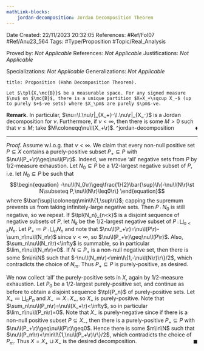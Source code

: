 ```yaml
---
mathLink-blocks:
    jordan-decomposition: Jordan Decomposition Theorem
---
```


<div class="topSpace"></div>

Date Created: 22/11/2023 20:32:05
References: #Ref/Fol07 #Ref/Anu23_564
Tags: #Type/Proposition #Topic/Real_Analysis

Proved by: <i>Not Applicable</i>
References: <i>Not Applicable</i>
Justifications: <i>Not Applicable</i>

Specializations: <i>Not Applicable</i>
Generalizations: <i>Not Applicable</i>

``` ad-Proposition
title: Proposition (Hahn Decomposition Theorem).

Let $\tpl{X,\mc{B}}$ be a measurable space. For any signed measure $\nu$ on $\mc{B}$, there is a unique partition $X=X_+\sqcup X_-$ (up to purely $+$-ve sets) where $X_\pm$ are purely $\pm$-ve.

```

<b>Remark.</b> In particular, $\nu=\l.\nu\r|_{X_+}-\l.\nu\r|_{X_-}$ is a Jordan decomposition for $\nu$. Furthermore, if $\nu<\infty$, then there is some $M>0$ such that $\nu\leq M$; take $M\coloneqq\nu\l(X_+\r)$.<span style="float:right;">$\blacklozenge$</span> ^jordan-decomposition

---

<i>Proof.</i> Assume w.l.o.g. that $\nu<\infty$. We claim that every non-null positive set $P\subseteq X$ contains a purely-positive subset $P_+\subseteq P$ with $\nu\l(P_+\r)\geq\nu\l(P\r)$. Indeed, we remove ‘all’ negative sets from $P$ by $1/2$-measure exhaustion. Let $N_0\subseteq P$ be a $1/2$-largest negative subset of $P$, i.e. let $N_0\subseteq P$ be such that
$$\begin{equation}
    -\nu\l(N_0\r)\geq\frac{1}{2}\bar{\sup}\l\{-\nu\l(N\r)\st N\subseteq P,\nu\l(N\r)\leq0\r\}
\end{equation}$$
where $\bar{\sup}\coloneqq\min\l\{1,\sup\r\}$; capping the supremum prevents us from taking infinitely-large negative sets. Then $P\comp N_0$ is still negative, so we repeat. If $\tpl{N_n}_{n<k}$ is a disjoint sequence of negative subsets of $P$, let $N_k$ be the $1/2$-largest negative subset of $P\comp\bigsqcup_{n<k}N_n$. Let $P_+\coloneqq P\comp\bigsqcup_nN_n$ and note that $\nu\l(P_+\r)=\nu\l(P\r)-\sum_n\nu\l(N_n\r)$ since $\nu<\infty$, so $\nu\l(P_+\r)\geq\nu\l(P\r)$. Also, $\sum_n\nu\l(N_n\r)<\infty$ is summable, so in particular $\lim_n\nu\l(N_n\r)=0$. If $N\subseteq P_+$ is a non-null negative set, then there is some $m\in\N$ such that $-\nu\l(N_m\r)<\min\l\{1,-\nu\l(N\r)\r\}/2$, which contradicts the choice of $N_m$. Thus $P_+\subseteq P$ is purely-positive, as desired.

We now collect ‘all’ the purely-positive sets in $X$, again by $1/2$-measure exhaustion. Let $P_0$ be a $1/2$-largest purely-positive set, and continue as before to obtain a disjoint sequence $\tpl{P_n}$ of purely-positive sets. Let $X_+\coloneqq\bigsqcup_nP_n$ and $X_-\coloneqq X\comp X_+$, so $X_+$ is purely-positive. Note that $\sum_n\nu\l(P_n\r)=\nu\l(X_+\r)<\infty$, so in particular $\lim_n\nu\l(P_n\r)=0$. Note that $X_-$ is purely-negative since if there is a non-null positive subset $P\subseteq X_-$, then there is a purely-positive $P_+\subseteq P$ with $\nu\l(P_+\r)\geq\nu\l(P\r)\geq0$. Hence there is some $m\in\N$ such that $\nu\l(P_m\r)<\min\l\{1,\nu\l(P_+\r)\r\}/2$, which contradicts the choice of $P_m$. Thus $X=X_+\sqcup X_-$ is the desired decomposition.<span style="float:right;">$\blacksquare$</span>

